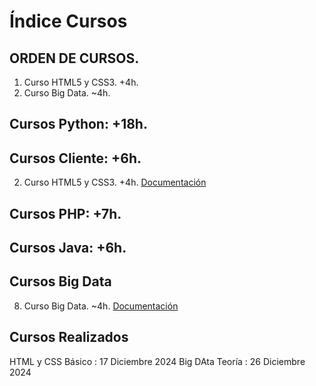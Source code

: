 # Índice Cursos
## ORDEN DE CURSOS. 
1. Curso HTML5 y CSS3. +4h.
2. Curso Big Data. ~4h. 
    
## Cursos Python: +18h.  

## Cursos Cliente: +6h.
2. Curso HTML5 y CSS3. +4h.
[Documentación](2Curso_Html5Css3/readme.md) 

## Cursos PHP: +7h.

## Cursos Java: +6h. 

## Cursos Big Data
8. Curso Big Data. ~4h. 
[Documentación](3Curso_BigData/Readme.md)


## Cursos Realizados 
HTML y CSS Básico : 17 Diciembre 2024
Big DAta Teoría : 26 Diciembre 2024